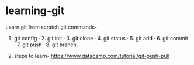 # learning-git
Learn git from scratch 
git commands-
1. git config · 2. git init · 3. git clone · 4. git status · 5. git add · 6. git commit · 7. git push · 8. git branch.

2. steps to learn- https://www.datacamp.com/tutorial/git-push-pull
